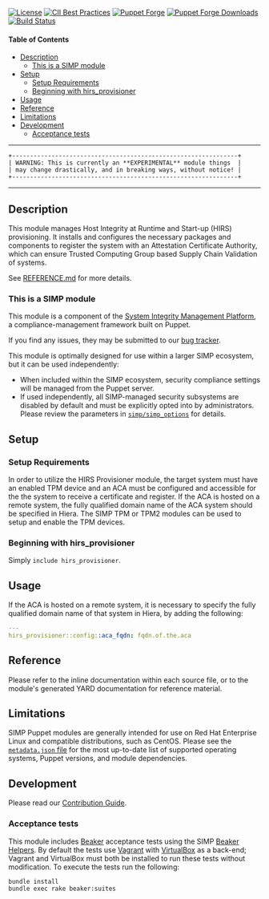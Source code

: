 [![License](https://img.shields.io/:license-apache-blue.svg)](http://www.apache.org/licenses/LICENSE-2.0.html)
[![CII Best Practices](https://bestpractices.coreinfrastructure.org/projects/73/badge)](https://bestpractices.coreinfrastructure.org/projects/73)
[![Puppet Forge](https://img.shields.io/puppetforge/v/simp/hirs_provisioner.svg)](https://forge.puppetlabs.com/simp/hirs_provisioner)
[![Puppet Forge Downloads](https://img.shields.io/puppetforge/dt/simp/hirs_provisioner.svg)](https://forge.puppetlabs.com/simp/hirs_provisioner)
[![Build Status](https://travis-ci.org/simp/pupmod-simp-hirs_provisioner.svg)](https://travis-ci.org/simp/pupmod-simp-hirs_provisioner)

#### Table of Contents

<!-- vim-markdown-toc GFM -->

* [Description](#description)
  * [This is a SIMP module](#this-is-a-simp-module)
* [Setup](#setup)
  * [Setup Requirements](#setup-requirements)
  * [Beginning with hirs_provisioner](#beginning-with-hirs_provisioner)
* [Usage](#usage)
* [Reference](#reference)
* [Limitations](#limitations)
* [Development](#development)
  * [Acceptance tests](#acceptance-tests)

<!-- vim-markdown-toc -->

---

    +---------------------------------------------------------------+
    | WARNING: This is currently an **EXPERIMENTAL** module things  |
    | may change drastically, and in breaking ways, without notice! |
    +---------------------------------------------------------------+

---

## Description

This module manages Host Integrity at Runtime and Start-up (HIRS) provisioning.
It installs and configures the necessary packages and components to register
the system with an Attestation Certificate Authority, which can ensure Trusted
Computing Group based Supply Chain Validation of systems.

See [REFERENCE.md](REFERENCE.md) for more details.

### This is a SIMP module

This module is a component of the [System Integrity Management Platform](https://simp-project.com), a
compliance-management framework built on Puppet.

If you find any issues, they may be submitted to our [bug tracker](https://simp-project.atlassian.net/).

This module is optimally designed for use within a larger SIMP ecosystem, but
it can be used independently:

 * When included within the SIMP ecosystem, security compliance settings will
   be managed from the Puppet server.
 * If used independently, all SIMP-managed security subsystems are disabled by
   default and must be explicitly opted into by administrators.  Please review
   the parameters in
   [`simp/simp_options`](https://github.com/simp/pupmod-simp-simp_options) for
   details.

## Setup

### Setup Requirements

In order to utilize the HIRS Provisioner module, the target system must have an
enabled TPM device and an ACA must be configured and accessible for the the
system to receive a certificate and register.  If the ACA is hosted on a remote
system, the fully qualified domain name of the ACA system should be specified
in Hiera.  The SIMP TPM or TPM2 modules can be used to setup and enable the TPM
devices.

### Beginning with hirs_provisioner

Simply `include hirs_provisioner`.

## Usage

If the ACA is hosted on a remote system, it is necessary to specify the fully
qualified domain name of that system in Hiera, by adding the following:

```yaml
---
hirs_provisioner::config::aca_fqdn: fqdn.of.the.aca
```

## Reference

Please refer to the inline documentation within each source file, or to the
module's generated YARD documentation for reference material.

## Limitations

SIMP Puppet modules are generally intended for use on Red Hat Enterprise Linux
and compatible distributions, such as CentOS. Please see the
[`metadata.json` file](./metadata.json) for the most up-to-date list of
supported operating systems, Puppet versions, and module dependencies.

## Development

Please read our [Contribution Guide](https://simp.readthedocs.io/en/stable/contributors_guide/index.html).

### Acceptance tests

This module includes [Beaker](https://github.com/puppetlabs/beaker) acceptance
tests using the SIMP [Beaker Helpers](https://github.com/simp/rubygem-simp-beaker-helpers).
By default the tests use [Vagrant](https://www.vagrantup.com/) with
[VirtualBox](https://www.virtualbox.org) as a back-end; Vagrant and VirtualBox
must both be installed to run these tests without modification. To execute the
tests run the following:

```shell
bundle install
bundle exec rake beaker:suites
```
